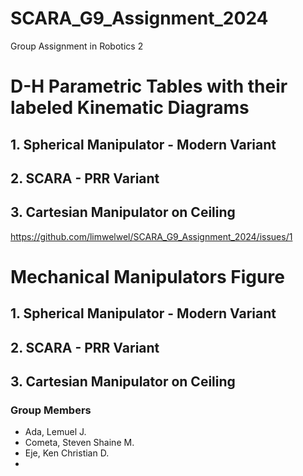 # SCARA_G9_Assignment_2024
Group Assignment in Robotics 2

# D-H Parametric Tables with their labeled Kinematic Diagrams
## 1. Spherical Manipulator - Modern Variant
## 2. SCARA - PRR Variant
## 3. Cartesian Manipulator on Ceiling
https://github.com/limwelwel/SCARA_G9_Assignment_2024/issues/1
# Mechanical Manipulators Figure
## 1. Spherical Manipulator - Modern Variant

## 2. SCARA - PRR Variant

## 3. Cartesian Manipulator on Ceiling

### Group Members
- Ada, Lemuel J.
- Cometa, Steven Shaine M.
- Eje, Ken Christian D.
-


